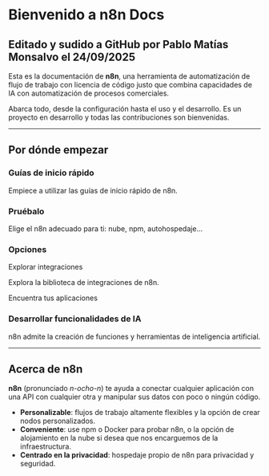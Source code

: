 # Bienvenido a n8n Docs 
## Editado y sudido a GitHub por Pablo Matías Monsalvo el 24/09/2025

Esta es la documentación de **n8n**, una herramienta de automatización de flujo de trabajo con licencia de código justo que combina capacidades de IA con automatización de procesos comerciales.

Abarca todo, desde la configuración hasta el uso y el desarrollo. Es un proyecto en desarrollo y todas las contribuciones son bienvenidas.

---

## Por dónde empezar

### Guías de inicio rápido

Empiece a utilizar las guías de inicio rápido de n8n.

### Pruébalo

Elige el n8n adecuado para ti: nube, npm, autohospedaje...

### Opciones

Explorar integraciones

Explora la biblioteca de integraciones de n8n.

Encuentra tus aplicaciones

### Desarrollar funcionalidades de IA

n8n admite la creación de funciones y herramientas de inteligencia artificial.

---

## Acerca de n8n

**n8n** (pronunciado *n-ocho-n*) te ayuda a conectar cualquier aplicación con una API con cualquier otra y manipular sus datos con poco o ningún código.

- **Personalizable**: flujos de trabajo altamente flexibles y la opción de crear nodos personalizados.
- **Conveniente**: use npm o Docker para probar n8n, o la opción de alojamiento en la nube si desea que nos encarguemos de la infraestructura.
- **Centrado en la privacidad**: hospedaje propio de n8n para privacidad y seguridad.


